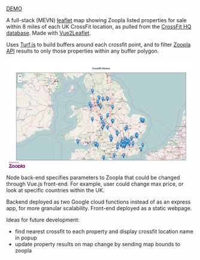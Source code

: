 [DEMO](https://kyliepace.github.io/cfHomes/front-end/dist/)

A full-stack (MEVN) [leaflet](leafletjs.com) map showing Zoopla listed properties for sale within 8 miles of each UK CrossFit location, as pulled from the [CrossFit HQ database](https://crossfit.com/cf/find-a-box.php). Made with [Vue2Leaflet](https://github.com/KoRiGaN/Vue2Leaflet).

Uses [Turf.js](turfjs.org) to build buffers around each crossfit point, and to filter [Zoopla API](http://developer.zoopla.com/) results to only those properties within any buffer polygon.

![screenshot](cfHomes.png)

Node back-end specifies parameters to Zoopla that could be changed through Vue.js front-end. For example, user could change max price, or look at specific countries within the UK. 

Backend deployed as two Google cloud functions instead of as an express app, for more granular scalability. Front-end deployed as a static webpage.

Ideas for future development:
* find nearest crossfit to each property and display crossfit location name in popup
* update property results on map change by sending map bounds to zoopla 